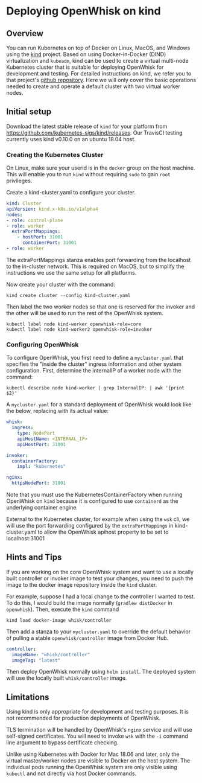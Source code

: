 <!--
#
# Licensed to the Apache Software Foundation (ASF) under one or more
# contributor license agreements.  See the NOTICE file distributed with
# this work for additional information regarding copyright ownership.
# The ASF licenses this file to You under the Apache License, Version 2.0
# (the "License"); you may not use this file except in compliance with
# the License.  You may obtain a copy of the License at
#
#     http://www.apache.org/licenses/LICENSE-2.0
#
# Unless required by applicable law or agreed to in writing, software
# distributed under the License is distributed on an "AS IS" BASIS,
# WITHOUT WARRANTIES OR CONDITIONS OF ANY KIND, either express or implied.
# See the License for the specific language governing permissions and
# limitations under the License.
#
-->


# Deploying OpenWhisk on kind

## Overview

You can run Kubernetes on top of Docker on Linux, MacOS, and Windows using the
[kind](https://github.com/kubernetes-sigs/kind) project.
Based on using Docker-in-Docker (DIND) virtualization and
`kubeadm`, kind can be used to create a virtual multi-node
Kubernetes cluster that is suitable for deploying
OpenWhisk for development and testing.  For detailed instructions on kind, we
refer you to that project's [github repository](https://github.com/kubernetes-sigs/kind).
Here we will only cover the basic operations needed to create and
operate a default cluster with two virtual worker nodes.

## Initial setup

Download the latest stable release of `kind` for your platform from
https://github.com/kubernetes-sigs/kind/releases. Our TravisCI testing
currently uses kind v0.10.0 on an ubuntu 18.04 host.

### Creating the Kubernetes Cluster

On Linux, make sure your userid is in the `docker` group on the host
machine.  This will enable you to run `kind` without
requiring `sudo` to gain `root` privileges.

Create a kind-cluster.yaml to configure your cluster.
```yaml
kind: Cluster
apiVersion: kind.x-k8s.io/v1alpha4
nodes:
- role: control-plane
- role: worker
  extraPortMappings:
    - hostPort: 31001
      containerPort: 31001
- role: worker
```
The extraPortMappings stanza enables port forwarding
from the localhost to the in-cluster network.
This is required on MacOS, but to simplify the instructions
we use the same setup for all platforms.

Now create your cluster with the command:
```shell
kind create cluster --config kind-cluster.yaml
```

Then label the two worker nodes so that one is reserved for the invoker
and the other will be used to run the rest of the OpenWhisk system.
```shell
kubectl label node kind-worker openwhisk-role=core
kubectl label node kind-worker2 openwhisk-role=invoker
```

### Configuring OpenWhisk

To configure OpenWhisk, you first need to define a `mycluster.yaml`
that specifies the "inside the cluster" ingress information and
other system configuration. First, determine the internalIP of
a worker node with the command:

```
kubectl describe node kind-worker | grep InternalIP: | awk '{print $2}'
```

A `mycluster.yaml` for a standard deployment of OpenWhisk would look
like the below, replacing <InternalIP> with its actual value:

```yaml
whisk:
  ingress:
    type: NodePort
    apiHostName: <INTERNAL_IP>
    apiHostPort: 31001

invoker:
  containerFactory:
    impl: "kubernetes"

nginx:
  httpsNodePort: 31001
```
Note that you must use the KubernetesContainerFactory when running
OpenWhisk on `kind` because it is configured to use `containerd`
as the underlying container engine.

External to the Kubernetes cluster, for example when using the `wsk` cli,
we will use the port forwarding configured by the `extraPortMappings`
in kind-cluster.yaml to allow the OpenWhisk apihost property
to be set to localhost:31001

## Hints and Tips

If you are working on the core OpenWhisk system and want
to use a locally built controller or invoker image to test
your changes, you need to push the image to the docker image
repository inside the `kind` cluster.

For example, suppose I had a local change to the controller
I wanted to test.  To do this, I would build the image normally
(`gradlew distDocker` in `openwhisk`). Then, execute the `kind`
command
```shell
kind load docker-image whisk/controller
```
Then add a stanza to your `mycluster.yaml` to override the default
behavior of pulling a stable `openwhisk/controller` image from Docker Hub.
```yaml
controller:
  imageName: "whisk/controller"
  imageTag: "latest"
```

Then deploy OpenWhisk normally using `helm install`. The deployed
system will use the locally built `whisk/controller` image.

## Limitations

Using kind is only appropriate for development and testing purposes.
It is not recommended for production deployments of OpenWhisk.

TLS termination will be handled by OpenWhisk's `nginx` service and
will use self-signed certificates.  You will need to invoke `wsk` with
the `-i` command line argument to bypass certificate checking.

Unlike using Kubernetes with Docker for Mac 18.06 and later, only the
virtual master/worker nodes are visible to Docker on the host system. The
individual pods running the OpenWhisk system are only visible using
`kubectl` and not directly via host Docker commands.
